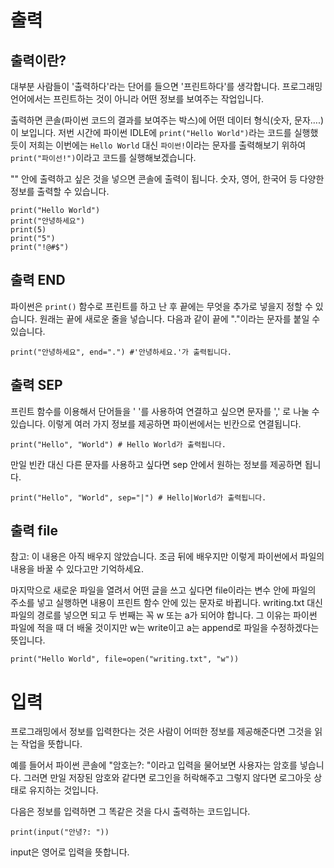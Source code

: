 # 출력
## 출력이란?
대부분 사람들이 '출력하다'라는 단어를 들으면 '프린트하다'를 생각합니다. 프로그래밍 언어에서는 프린트하는 것이 아니라 어떤 정보를 보여주는 작업입니다.

출력하면 콘솔(파이썬 코드의 결과를 보여주는 박스)에 어떤 데이터 형식(숫자, 문자….)이 보입니다. 저번 시간에 파이썬 IDLE에 `print("Hello World")`라는 코드를 실행했듯이 저희는 이번에는 `Hello World` 대신 `파이썬!`이라는 문자를 출력해보기 위하여 `print("파이선!")`이라고 코드를 실행해보겠습니다.

"" 안에 출력하고 싶은 것을 넣으면 콘솔에 출력이 됩니다. 숫자, 영어, 한국어 등 다양한 정보를 출력할 수 있습니다.

```
print("Hello World")
print("안녕하세요")
print(5)
print("5")
print("!@#$")
```

## 출력 END
파이썬은 `print()` 함수로 프린트를 하고 난 후 끝에는 무엇을 추가로 넣을지 정할 수 있습니다. 원래는 끝에 새로운 줄을 넣습니다. 다음과 같이 끝에 "."이라는 문자를 붙일 수 있습니다.

```
print("안녕하세요", end=".") #'안녕하세요.'가 출력됩니다.
```

## 출력 SEP
프린트 함수를 이용해서 단어들을 ' '를 사용하여 연결하고 싶으면 문자를 ',' 로 나눌 수 있습니다. 이렇게 여러 가지 정보를 제공하면 파이썬에서는 빈칸으로 연결됩니다.

```
print("Hello", "World") # Hello World가 출력됩니다.
```

만일 빈칸 대신 다른 문자를 사용하고 싶다면 sep 안에서 원하는 정보를 제공하면 됩니다.

```
print("Hello", "World", sep="|") # Hello|World가 출력됩니다.
```

## 출력 file
참고: 이 내용은 아직 배우지 않았습니다. 조금 뒤에 배우지만 이렇게 파이썬에서 파일의 내용을 바꿀 수 있다고만 기억하세요.

마지막으로 새로운 파일을 열려서 어떤 글을 쓰고 싶다면 file이라는 변수 안에 파일의 주소를 넣고 실행하면 내용이 프린트 함수 안에 있는 문자로 바뀝니다. writing.txt 대신 파일의 경로를 넣으면 되고 두 번째는 꼭 w 또는 a가 되어야 합니다. 그 이유는 파이썬 파일에 적을 때 더 배울 것이지만 w는 write이고 a는 append로 파일을 수정하겠다는 뜻입니다.

```
print("Hello World", file=open("writing.txt", "w"))
```

# 입력
프로그래밍에서 정보를 입력한다는 것은 사람이 어떠한 정보를 제공해준다면 그것을 읽는 작업을 뜻합니다.

예를 들어서 파이썬 콘솔에 "암호는?: "이라고 입력을 물어보면 사용자는 암호를 넣습니다. 그러면 만일 저장된 암호와 같다면 로그인을 허락해주고 그렇지 않다면 로그아웃 상태로 유지하는 것입니다.

다음은 정보를 입력하면 그 똑같은 것을 다시 출력하는 코드입니다.

```
print(input("안녕?: "))
```

input은 영어로 입력을 뜻합니다.
